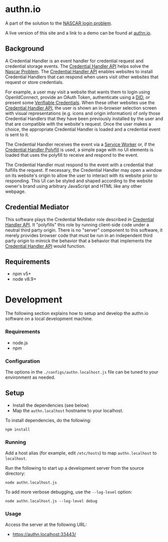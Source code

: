 # authn.io

A part of the solution to the [NASCAR login problem][NASCAR].

A live version of this site and a link to a demo can be found at
[authn.io][].

## Background

A Credential Handler is an event handler for credential request and
credential storage events. The [Credential Handler API][] helps
solve the [Nascar Problem](https://indieweb.org/NASCAR_problem). The
[Credential Handler API][] enables websites to install Credential Handlers that
can respond when users visit other websites that request or store credentials.

For example, a user may visit a website that wants them to login using
OpenIdConnect, provide an OAuth Token, authenticate using a [DID][], or present
some [Verifiable Credentials][]. When these other websites use the [Credential
Handler API][], the user is shown an in-browser selection screen with visual
representations (e.g. icons and origin information) of only those
Credential Handlers that they have been previously installed by the user and
that are compatible with the website's request. Once the user makes a choice,
the appropriate Credential Handler is loaded and a credential event is sent
to it.

The Credential Handler receives the event via a
[Service Worker](https://w3c.github.io/ServiceWorker) or, if the
[Credential Handler Polyfill][] is used, a simple page with no UI elements is
loaded that uses the polyfill to receive and respond to the event.

The Credential Handler must respond to the event with a credential that
fulfills the request. If necessary, the Credential Handler may open a window
on its website's origin to allow the user to interact with its website prior
to responding. This UI can be styled and shaped according to the website
owner's brand using arbitrary JavaScript and HTML like any other webpage.

## Credential Mediator

This software plays the Credential Mediator role described in
[Credential Handler API][]. It "polyfills" this role by running client-side
code under a neutral third party origin. There is no "server" component to
this software, it merely provides browser code that must be run in an
independent third party origin to mimick the behavior that a behavior that
implements the [Credential Handler API][] would function.

## Requirements

- npm v5+
- node v8.9+

# Development

The following section explains how to setup and develop the authn.io
software on a local development machine.

### Requirements

* node.js
* npm

### Configuration

The options in the `./configs/authn.localhost.js` file can be tuned to your
environment as needed.

## Setup

* Install the dependencies (see below)
* Map the `authn.localhost` hostname to your localhost.

To install dependencies, do the following:

    npm install

### Running

Add a host alias (for example, edit `/etc/hosts`) to map `authn.localhost` to
`localhost`.

Run the following to start up a development server from the source directory:

    node authn.localhost.js

To add more verbose debugging, use the `--log-level` option:

    node authn.localhost.js --log-level debug

### Usage

Access the server at the following URL:

* https://authn.localhost:33443/

[authn.io]: https://authn.io
[NASCAR]: https://indiewebcamp.com/NASCAR_problem "The NASCAR Problem"
[DID]: https://w3c-ccg.github.io/did-spec
[Verifiable Credentials]: https://w3c.github.io/vc-data-model
[Decentralized Identifiers (DIDs)]: https://w3c-ccg.github.io/did-spec
[Credential Handler API]: https://w3c-ccg.github.io/credential-handler-api
[Credential Handler API Repo]: https://github.com/w3c-ccg/credential-handler-api
[Credential Handler API Demo]: https://github.com/digitalbazaar/credential-handler-demo
[Credential Handler Polyfill]: https://github.com/digitalbazaar/credential-handler-polyfill

